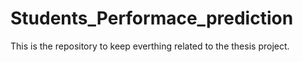 # Students_Performace_prediction
 This is the repository to keep everthing related to the thesis project.

